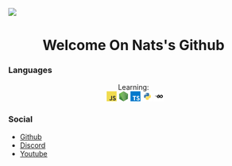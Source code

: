 ![](https://komarev.com/ghpvc/?username=Nats-uuu&color=fe2d36)

<h1 style="text-align: center;"align="center"><strong>Welcome On Nats's Github</strong></h1>

### Languages

 <p style="text-align: center;"align="center">Learning: <code>
 <img height="20" src="https://raw.githubusercontent.com/github/explore/80688e429a7d4ef2fca1e82350fe8e3517d3494d/topics/javascript/javascript.png"></code> <code><img height="20" src="https://raw.githubusercontent.com/github/explore/80688e429a7d4ef2fca1e82350fe8e3517d3494d/topics/nodejs/nodejs.png"></code> <code><img height="20" src="https://raw.githubusercontent.com/github/explore/80688e429a7d4ef2fca1e82350fe8e3517d3494d/topics/typescript/typescript.png"></code> <code><img height="20" src="https://raw.githubusercontent.com/github/explore/80688e429a7d4ef2fca1e82350fe8e3517d3494d/topics/python/python.png"></code> <code><img height="20" 
src="https://raw.githubusercontent.com/github/explore/80688e429a7d4ef2fca1e82350fe8e3517d3494d/topics/go/go.png"></code></p> 



### Social

- [Github](https://github.com/NatsIsHereeeeee)
- [Discord](https://discord.gg/t7P4zRDy2T)
- [Youtube](https://youtube.com/c/Natss)







